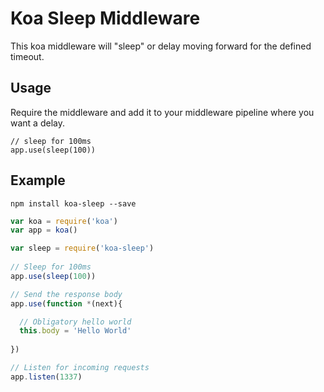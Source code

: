 # Koa Sleep Middleware

This koa middleware will "sleep" or delay moving forward for the defined timeout.

## Usage

Require the middleware and add it to your middleware pipeline where you want a delay.

```
// sleep for 100ms
app.use(sleep(100))
```

## Example

```shell
npm install koa-sleep --save
```

```javascript
var koa = require('koa')
var app = koa()

var sleep = require('koa-sleep')
 
// Sleep for 100ms
app.use(sleep(100))

// Send the response body
app.use(function *(next){

  // Obligatory hello world
  this.body = 'Hello World'
  
})

// Listen for incoming requests
app.listen(1337)
```